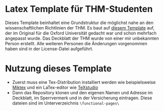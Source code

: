 # Latex Template für THM-Studenten

Dieses Template beinhaltet eine Grundstruktur die möglichst nahe an den wissenschaftlichen Richtlinien der THM. Es baut auf [diesem Template](https://www.oxfordechoes.com/oxford-thesis-template/) auf, der im Original für die Oxford Universität gedacht war und schon mehrfach angepasst wurde. Das Deckblatt der THM wurde von einer mir unbekannten Person erstellt. Alle weiteren Personen die Änderungen vorgenommen haben sind in der License-Datei aufgeführt.

# Nutzung dieses Template

- Zuerst muss eine Tex-Distribution installiert werden wie beispielsweise [Miktex](https://miktex.org/) und ein LaTex-editor wie [TeXstudio](https://www.texstudio.org/) 
- Dann das Repository klonen und den eigenen Namen und Adresse im Deckblatt, im Sperrvermerk und in der Versicherung eintragen. Diese dateien sind im Unterverzeichnis `\functional-pages\` 
